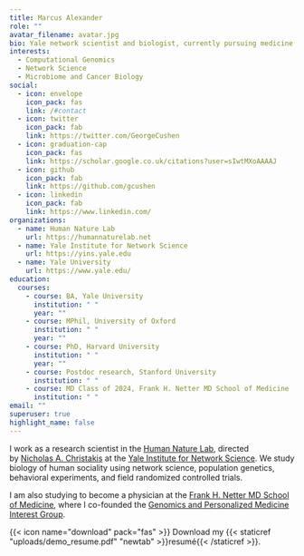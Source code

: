 ```yaml
---
title: Marcus Alexander
role: ""
avatar_filename: avatar.jpg
bio: Yale network scientist and biologist, currently pursuing medicine and genomics.
interests:
  - Computational Genomics
  - Network Science
  - Microbiome and Cancer Biology
social:
  - icon: envelope
    icon_pack: fas
    link: /#contact
  - icon: twitter
    icon_pack: fab
    link: https://twitter.com/GeorgeCushen
  - icon: graduation-cap
    icon_pack: fas
    link: https://scholar.google.co.uk/citations?user=sIwtMXoAAAAJ
  - icon: github
    icon_pack: fab
    link: https://github.com/gcushen
  - icon: linkedin
    icon_pack: fab
    link: https://www.linkedin.com/
organizations:
  - name: Human Nature Lab
    url: https://humannaturelab.net
  - name: Yale Institute for Network Science
    url: https://yins.yale.edu
  - name: Yale University
    url: https://www.yale.edu/
education:
  courses:
    - course: BA, Yale University
      institution: " "
      year: ""
    - course: MPhil, University of Oxford
      institution: " "
      year: ""
    - course: PhD, Harvard University
      institution: " "
      year: ""
    - course: Postdoc research, Stanford University
      institution: " "
    - course: MD Class of 2024, Frank H. Netter MD School of Medicine
      institution: " "
email: ""
superuser: true
highlight_name: false
---
```

I work as a research scientist in the [Human Nature Lab](https://humannaturelab.net/), directed by [Nicholas A. Christakis](https://nicholaschristakis.net/) at the [Yale Institute for Network Science](https://yins.yale.edu/). We study biology of human sociality using network science, population genetics, behavioral experiments, and field randomized controlled trials.

I am also studying to become a physician at the [Frank H. Netter MD School of Medicine](https://www.qu.edu/schools/medicine/), where I co-founded the [Genomics and Personalized Medicine Interest Group](https://netgene.ghost.io/).

{{< icon name="download" pack="fas" >}} Download my {{< staticref "uploads/demo_resume.pdf" "newtab" >}}resumé{{< /staticref >}}.